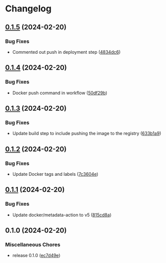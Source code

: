 # Changelog

## [0.1.5](https://github.com/elijah-onchwari/everbyte/compare/v0.1.4...v0.1.5) (2024-02-20)


### Bug Fixes

* Commented out push in deployment step ([4834dc6](https://github.com/elijah-onchwari/everbyte/commit/4834dc6021cc1344851116d6b2cd6276bf34305f))

## [0.1.4](https://github.com/elijah-onchwari/everbyte/compare/v0.1.3...v0.1.4) (2024-02-20)


### Bug Fixes

* Docker push command in workflow ([50df29b](https://github.com/elijah-onchwari/everbyte/commit/50df29b489b66fae3d66b898cf269e86d215a43d))

## [0.1.3](https://github.com/elijah-onchwari/everbyte/compare/v0.1.2...v0.1.3) (2024-02-20)


### Bug Fixes

* Update build step to include pushing the image to the registry ([633b1a9](https://github.com/elijah-onchwari/everbyte/commit/633b1a9d333905d37997a6c0ba768933f6f0b4f9))

## [0.1.2](https://github.com/elijah-onchwari/everbyte/compare/v0.1.1...v0.1.2) (2024-02-20)


### Bug Fixes

* Update Docker tags and labels ([7c3604e](https://github.com/elijah-onchwari/everbyte/commit/7c3604eb95f298a975d42fa25d177074ee0ac84e))

## [0.1.1](https://github.com/elijah-onchwari/everbyte/compare/v0.1.0...v0.1.1) (2024-02-20)


### Bug Fixes

* Update docker/metadata-action to v5 ([815cd8a](https://github.com/elijah-onchwari/everbyte/commit/815cd8a1433d95153ff58200eab92b8d2a593d23))

## 0.1.0 (2024-02-20)


### Miscellaneous Chores

* release 0.1.0 ([ec7d49e](https://github.com/elijah-onchwari/everbyte/commit/ec7d49e08af27302496ecaa94e7ec3794f242e3d))
